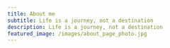 ```yaml
---
title: About me
subtitle: Life is a journey, not a destination
description: Life is a journey, not a destination
featured_image: /images/about_page_photo.jpg
---
```


